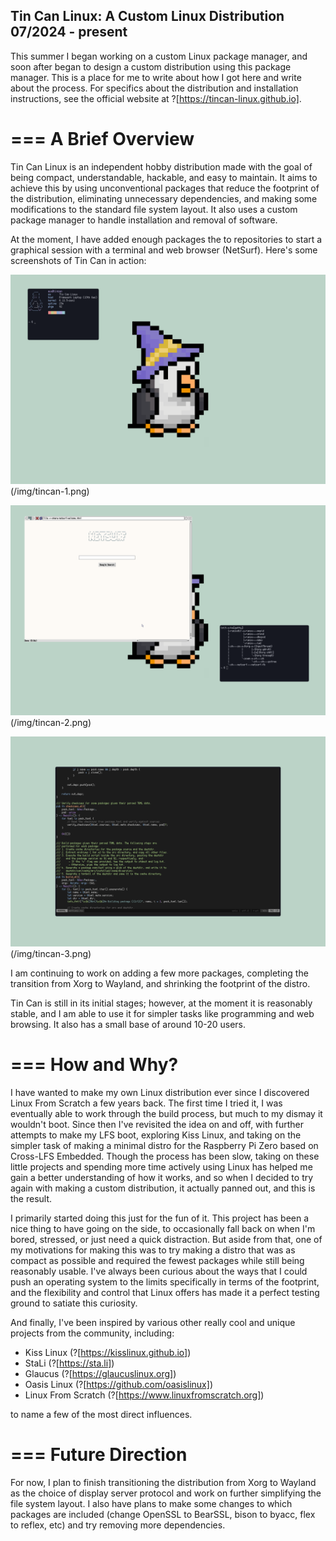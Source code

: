 Tin Can Linux: A Custom Linux Distribution                     07/2024 - present
--------------------------------------------------------------------------------

This summer I began working on a custom Linux package manager, and soon after
began to design a custom distribution using this package manager. This is a
place for me to write about how I got here and write about the process. For
specifics about the distribution and installation instructions, see the official
website at ?[https://tincan-linux.github.io].


=== A Brief Overview
====================

Tin Can Linux is an independent hobby distribution made with the goal of being
compact, understandable, hackable, and easy to maintain. It aims to achieve
this by using unconventional packages that reduce the footprint of the
distribution, eliminating unnecessary dependencies, and making some
modifications to the standard file system layout. It also uses a custom
package manager to handle installation and removal of software.

At the moment, I have added enough packages the to repositories to start a
graphical session with a terminal and web browser (NetSurf). Here's some
screenshots of Tin Can in action:

![sysfetch](/img/tincan-1.png)(/img/tincan-1.png)

![browser](/img/tincan-2.png)(/img/tincan-2.png)

![editor](/img/tincan-3.png)(/img/tincan-3.png)


I am continuing to work on adding a few more packages, completing the transition
from Xorg to Wayland, and shrinking the footprint of the distro.

Tin Can is still in its initial stages; however, at the moment it is reasonably
stable, and I am able to use it for simpler tasks like programming and web
browsing. It also has a small base of around 10-20 users.


=== How and Why?
================

I have wanted to make my own Linux distribution ever since I discovered Linux
From Scratch a few years back. The first time I tried it, I was eventually able
to work through the build process, but much to my dismay it wouldn't boot. Since
then I've revisited the idea on and off, with further attempts to make my LFS
boot, exploring Kiss Linux, and taking on the simpler task of making a minimal
distro for the Raspberry Pi Zero based on Cross-LFS Embedded. Though the process
has been slow, taking on these little projects and spending more time actively
using Linux has helped me gain a better understanding of how it works, and so
when I decided to try again with making a custom distribution, it actually
panned out, and this is the result.

I primarily started doing this just for the fun of it. This project has been a
nice thing to have going on the side, to occasionally fall back on when I'm
bored, stressed, or just need a quick distraction. But aside from that, one of
my motivations for making this was to try making a distro that was as compact
as possible and required the fewest packages while still being reasonably
usable. I've always been curious about the ways that I could push an operating
system to the limits specifically in terms of the footprint, and the flexibility
and control that Linux offers has made it a perfect testing ground to satiate
this curiosity.

And finally, I've been inspired by various other really cool and unique projects
from the community, including:

  - Kiss Linux (?[https://kisslinux.github.io])
  - StaLi (?[https://sta.li])
  - Glaucus (?[https://glaucuslinux.org])
  - Oasis Linux (?[https://github.com/oasislinux])
  - Linux From Scratch (?[https://www.linuxfromscratch.org])

to name a few of the most direct influences.


=== Future Direction
====================

For now, I plan to finish transitioning the distribution from Xorg to Wayland as
the choice of display server protocol and work on further simplifying the file
system layout. I also have plans to make some changes to which packages are
included (change OpenSSL to BearSSL, bison to byacc, flex to reflex, etc) and
try removing more dependencies.